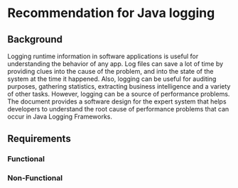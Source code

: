 # Recommendation for Java logging

## Background
Logging runtime information in software applications is useful for understanding the behavior of any app. Log files can save a lot of time by providing clues into the cause of the problem, and into the state of the system at the time it happened. Also, logging can be useful for auditing purposes, gathering statistics, extracting business intelligence and a variety of other tasks. 
However, logging can be a source of performance problems. The document provides a software design for the expert system that helps developers to understand the root cause of performance problems that can occur in Java Logging Frameworks. 

## Requirements

### Functional


### Non-Functional